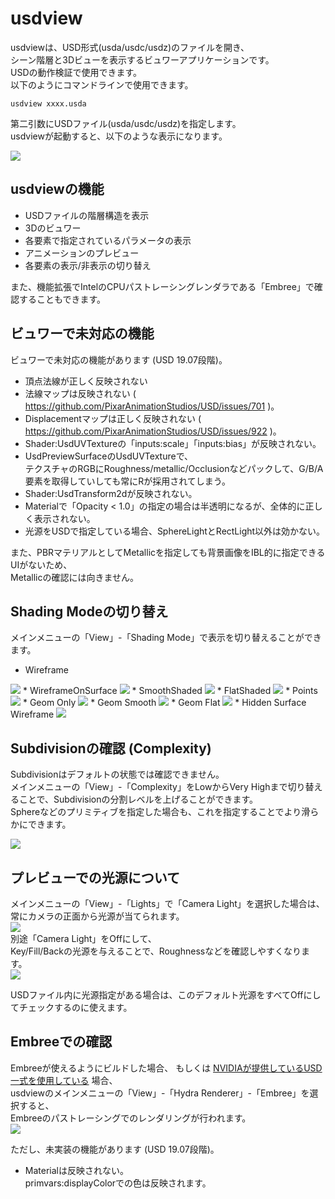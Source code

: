 # usdview

usdviewは、USD形式(usda/usdc/usdz)のファイルを開き、    
シーン階層と3Dビューを表示するビュワーアプリケーションです。    
USDの動作検証で使用できます。     
以下のようにコマンドラインで使用できます。    

    usdview xxxx.usda

第二引数にUSDファイル(usda/usdc/usdz)を指定します。    
usdviewが起動すると、以下のような表示になります。    

<img src="../../images/usd_usdview_01.jpg" />   

## usdviewの機能

* USDファイルの階層構造を表示
* 3Dのビュワー
* 各要素で指定されているパラメータの表示
* アニメーションのプレビュー
* 各要素の表示/非表示の切り替え

また、機能拡張でIntelのCPUパストレーシングレンダラである「Embree」で確認することもできます。    

## ビュワーで未対応の機能

ビュワーで未対応の機能があります (USD 19.07段階)。    

* 頂点法線が正しく反映されない
* 法線マップは反映されない ( https://github.com/PixarAnimationStudios/USD/issues/701 )。    
* Displacementマップは正しく反映されない ( https://github.com/PixarAnimationStudios/USD/issues/922 )。    
* Shader:UsdUVTextureの「inputs:scale」「inputs:bias」が反映されない。    
* UsdPreviewSurfaceのUsdUVTextureで、    
テクスチャのRGBにRoughness/metallic/Occlusionなどパックして、G/B/A要素を取得していしても常にRが採用されてしまう。
* Shader:UsdTransform2dが反映されない。
* Materialで「Opacity < 1.0」の指定の場合は半透明になるが、全体的に正しく表示されない。
* 光源をUSDで指定している場合、SphereLightとRectLight以外は効かない。    

また、PBRマテリアルとしてMetallicを指定しても背景画像をIBL的に指定できるUIがないため、    
Metallicの確認には向きません。    

## Shading Modeの切り替え

メインメニューの「View」-「Shading Mode」で表示を切り替えることができます。    

* Wireframe    
<img src="../../images/usd_usdview_shadingMode_01.jpg" />   
* WireframeOnSurface    
<img src="../../images/usd_usdview_shadingMode_02.jpg" />   
* SmoothShaded    
<img src="../../images/usd_usdview_shadingMode_03.jpg" />   
* FlatShaded    
<img src="../../images/usd_usdview_shadingMode_04.jpg" />   
* Points    
<img src="../../images/usd_usdview_shadingMode_05.jpg" />   
* Geom Only    
<img src="../../images/usd_usdview_shadingMode_06.jpg" />   
* Geom Smooth    
<img src="../../images/usd_usdview_shadingMode_07.jpg" />   
* Geom Flat    
<img src="../../images/usd_usdview_shadingMode_08.jpg" />   
* Hidden Surface Wireframe    
<img src="../../images/usd_usdview_shadingMode_09.jpg" />   

## Subdivisionの確認 (Complexity)

Subdivisionはデフォルトの状態では確認できません。    
メインメニューの「View」-「Complexity」をLowからVery Highまで切り替えることで、Subdivisionの分割レベルを上げることができます。    
Sphereなどのプリミティブを指定した場合も、これを指定することでより滑らかにできます。    

<img src="../../images/usd_usdview_03.jpg" />   

## プレビューでの光源について

メインメニューの「View」-「Lights」で「Camera Light」を選択した場合は、    
常にカメラの正面から光源が当てられます。    
<img src="../../images/usd_usdview_lights_01.jpg" />   
別途「Camera Light」をOffにして、    
Key/Fill/Backの光源を与えることで、Roughnessなどを確認しやすくなります。   
<img src="../../images/usd_usdview_lights_02.jpg" />   

USDファイル内に光源指定がある場合は、このデフォルト光源をすべてOffにしてチェックするのに使えます。    

## Embreeでの確認

Embreeが使えるようにビルドした場合、
もしくは [NVIDIAが提供しているUSD一式を使用している](../usd_nvidia.md) 場合、    
usdviewのメインメニューの「View」-「Hydra Renderer」-「Embree」を選択すると、    
Embreeのパストレーシングでのレンダリングが行われます。   
<img src="../../images/usd_usdview_02.jpg" />   

ただし、未実装の機能があります (USD 19.07段階)。    

* Materialは反映されない。    
primvars:displayColorでの色は反映されます。    

